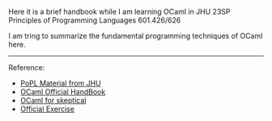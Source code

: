 Here it is a brief handbook while I am learning OCaml in JHU 23SP Principles of Programming Languages 601.426/626

I am tring to summarize the fundamental programming techniques of OCaml here.


****
Reference:
- [PoPL Material from JHU](https://pl.cs.jhu.edu/pl/ocaml/lecture.html)
- [OCaml Official HandBook](https://v2.ocaml.org/api/List.html)
- [OCaml for skeptical](https://www2.lib.uchicago.edu/keith/ocaml-class/class-01.html)
- [Official Exercise](https://ocaml.org/problems#70A)